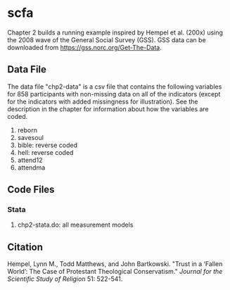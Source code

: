 # scfa
Chapter 2 builds a running example inspired by Hempel et al. (200x) using the 2008 wave of the General Social Survey (GSS). GSS data can be downloaded from https://gss.norc.org/Get-The-Data.

## Data File
The data file "chp2-data" is a csv file that contains the following variables for 858 participants with non-missing data on all of the indicators (except for the indicators with added missingness for illustration). See the description in the chapter for information about how the variables are coded.

1. reborn
2. savesoul
3. bible: reverse coded
4. hell: reverse coded
5. attend12
6. attendma


## Code Files

### Stata
1. chp2-stata.do: all measurement models


## Citation
Hempel, Lynn M., Todd Matthews, and John Bartkowski. "Trust in a ‘Fallen World’: The Case of Protestant Theological Conservatism." *Journal for the Scientific Study of Religion* 51: 522-541.